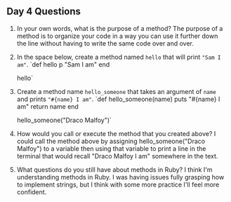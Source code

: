## Day 4 Questions

1. In your own words, what is the purpose of a method?
   The purpose of a method is to organize your code in a way you can use it further down the line without having to write the same code over and over.

1. In the space below, create a method named `hello` that will print `"Sam I am"`.
   `def hello
      p "Sam I am"
    end

    hello`

1. Create a method name `hello_someone` that takes an argument of `name` and prints `"#{name} I am"`.
    `def hello_someone(name)
        puts "#{name} I am"
        return name
    end

    hello_someone("Draco Malfoy")`

1. How would you call or execute the method that you created above?
   I could call the method above by assigning hello_someone("Draco Malfoy") to a variable then using that variable to print a line in the terminal that would recall "Draco Malfoy I am" somewhere in the text.

1. What questions do you still have about methods in Ruby?
   I think I'm understanding methods in Ruby. I was having issues fully grasping how to implement strings, but I think with some more practice I'll feel more confident. 
